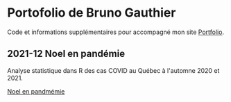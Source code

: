 # Portofolio de Bruno Gauthier

Code et informations supplémentaires pour accompagné mon site [Portfolio](https://blog.brunogauthier.net).


## 2021-12 Noel en pandémie

Analyse statistique dans R des cas COVID au Québec à l'automne 2020 et 2021.

[Noel en pandmémie](https://brunoelgrande.github.io/2021/12/19/noel-pandemie.html)
